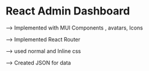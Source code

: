 # React Admin Dashboard

--> Implemented with MUI Components , avatars, Icons

--> Implemented React Router

--> used normal and Inline css

--> Created JSON for data